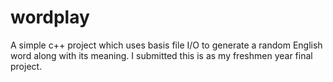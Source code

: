 # wordplay
A simple c++ project which uses basis file I/O to generate a random English word along with its meaning. I submitted this is as my freshmen year final project. 
